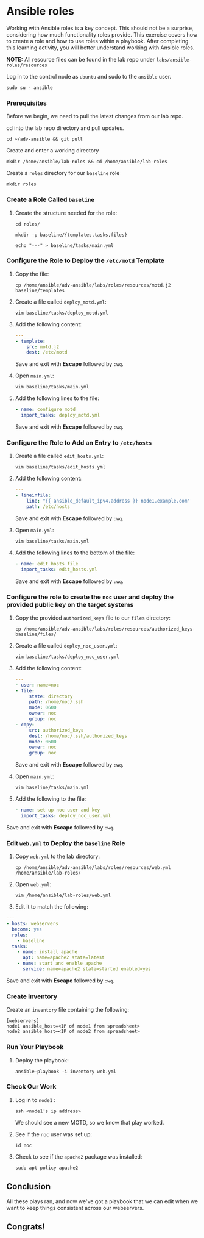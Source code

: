 # Ansible roles
Working with Ansible roles is a key concept. This should not be a surprise, considering how much functionality roles provide. This exercise covers how to create a role and how to use roles within a playbook. After completing this learning activity, you will better understand working with Ansible roles.

**NOTE:** All resource files can be found in the lab repo under `labs/ansible-roles/resources`

Log in to the control node as `ubuntu` and sudo to the `ansible` user.

 ```
sudo su - ansible
 ```

### Prerequisites

Before we begin, we need to pull the latest changes from our lab repo.

cd into the lab repo directory and pull updates.

```
cd ~/adv-ansible && git pull
```



 Create and enter a working directory

 ```
mkdir /home/ansible/lab-roles && cd /home/ansible/lab-roles
 ```



Create a `roles` directory for our `baseline` role 

```
mkdir roles
```



### Create a Role Called `baseline` 

1. Create the structure needed for the role:

   `cd roles/ `

   `mkdir -p baseline/{templates,tasks,files}  `

   `echo "---" > baseline/tasks/main.yml `

### Configure the Role to Deploy the `/etc/motd` Template

1. Copy the file:

   `cp /home/ansible/adv-ansible/labs/roles/resources/motd.j2 baseline/templates `

2. Create a file called `deploy_motd.yml`:

   `vim baseline/tasks/deploy_motd.yml `

3. Add the following content:

   ```yaml
   ---
   - template:
       src: motd.j2
       dest: /etc/motd
   ```

   

   Save and exit with **Escape** followed by `:wq`.

4. Open `main.yml`:

   `vim baseline/tasks/main.yml `

5. Add the following lines to the file:

   ```yaml
   - name: configure motd
     import_tasks: deploy_motd.yml
   ```

   Save and exit with **Escape** followed by `:wq`.

   

### Configure the Role to Add an Entry to `/etc/hosts`

1. Create a file called `edit_hosts.yml`:

   `vim baseline/tasks/edit_hosts.yml `

2. Add the following content:

   ```yaml
   ---
   - lineinfile:
       line: "{{ ansible_default_ipv4.address }} node1.example.com"
       path: /etc/hosts
   ```

   

   Save and exit with **Escape** followed by `:wq`.

3. Open `main.yml`:

   `vim baseline/tasks/main.yml `

4. Add the following lines to the bottom of the file:

   ```yaml
   - name: edit hosts file
     import_tasks: edit_hosts.yml
   ```

   

   Save and exit with **Escape** followed by `:wq`.

### Configure the role to create the `noc` user and deploy the provided public key on the target systems

1. Copy the provided `authorized_keys` file to our `files` directory:

   `cp /home/ansible/adv-ansible/labs/roles/resources/authorized_keys baseline/files/ `

2. Create a file called `deploy_noc_user.yml`:

   `vim baseline/tasks/deploy_noc_user.yml `

3. Add the following content:

   ```yaml
   ---
   - user: name=noc
   - file:
        state: directory
        path: /home/noc/.ssh
        mode: 0600
        owner: noc
        group: noc
   - copy:
        src: authorized_keys
        dest: /home/noc/.ssh/authorized_keys
        mode: 0600
        owner: noc
        group: noc
   ```

   

   Save and exit with **Escape** followed by `:wq`.

4. Open `main.yml`:

   `vim baseline/tasks/main.yml `

5. Add the following to the file:

   ```yaml
   - name: set up noc user and key
     import_tasks: deploy_noc_user.yml
   ```

   

Save and exit with **Escape** followed by `:wq`.

### Edit `web.yml` to Deploy the `baseline` Role

1. Copy `web.yml` to the lab directory:

   `cp /home/ansible/adv-ansible/labs/roles/resources/web.yml /home/ansible/lab-roles/ `

2. Open `web.yml`:

   `vim /home/ansible/lab-roles/web.yml `

3. Edit it to match the following:

```yaml
---
- hosts: webservers
  become: yes
  roles:
    - baseline
  tasks:
    - name: install apache
      apt: name=apache2 state=latest
    - name: start and enable apache
      service: name=apache2 state=started enabled=yes
```

   

   Save and exit with **Escape** followed by `:wq`.

### Create inventory

Create an `inventory` file containing the following: 

```
[webservers]
node1 ansible_host=<IP of node1 from spreadsheet> 
node2 ansible_host=<IP of node2 from spreadsheet> 
```



### Run Your Playbook 

1. Deploy the playbook:

   `ansible-playbook -i inventory web.yml `

### Check Our Work

1. Log in to `node1` :

   `ssh <node1's ip address> `

   We should see a new MOTD, so we know that play worked.

2. See if the `noc` user was set up:

   `id noc `

3. Check to see if the `apache2` package was installed:

   `sudo apt policy apache2 `

## Conclusion

All these plays ran, and now we've got a playbook that we can edit when we want to keep things consistent across our webservers.


## Congrats!

